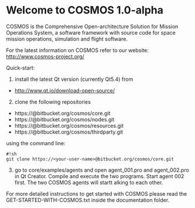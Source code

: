 Welcome to COSMOS 1.0-alpha
============================

COSMOS is the Comprehensive Open-architecture Solution for Mission
Operations System, a software framework with source code for 
space mission operations, simulation and flight software.

For the latest information on COSMOS refer to our website:
http://www.cosmos-project.org/

Quick-start:

1) install the latest Qt version (currently Qt5.4) from

* http://www.qt.io/download-open-source/

2) clone the following repositories

* https://<your-user-name>@bitbucket.org/cosmos/core.git
* https://<your-user-name>@bitbucket.org/cosmos/nodes.git
* https://<your-user-name>@bitbucket.org/cosmos/resources.git
* https://<your-user-name>@bitbucket.org/cosmos/thirdparty.git

using the command line:

```
#!sh
git clone https://<your-user-name>@bitbucket.org/cosmos/core.git
```

3) go to core/examples/agents and open agent_001.pro 
and agent_002.pro in Qt Creator. Compile and execute
the two programs. Start agent 002 first. 
The two COSMOS agents will startt alking to each other.

For more detailed instructions to get started with COSMOS
please read the GET-STARTED-WITH-COSMOS.txt inside the 
documentation folder.